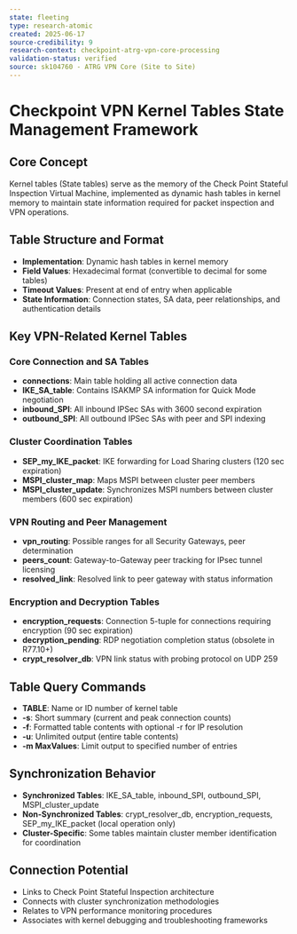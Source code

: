 ```yaml
---
state: fleeting
type: research-atomic
created: 2025-06-17
source-credibility: 9
research-context: checkpoint-atrg-vpn-core-processing
validation-status: verified
source: sk104760 - ATRG VPN Core (Site to Site)
---
```


# Checkpoint VPN Kernel Tables State Management Framework

## Core Concept
Kernel tables (State tables) serve as the memory of the Check Point Stateful Inspection Virtual Machine, implemented as dynamic hash tables in kernel memory to maintain state information required for packet inspection and VPN operations.

## Table Structure and Format
- **Implementation**: Dynamic hash tables in kernel memory
- **Field Values**: Hexadecimal format (convertible to decimal for some tables)
- **Timeout Values**: Present at end of entry when applicable
- **State Information**: Connection states, SA data, peer relationships, and authentication details

## Key VPN-Related Kernel Tables

### Core Connection and SA Tables
- **connections**: Main table holding all active connection data
- **IKE_SA_table**: Contains ISAKMP SA information for Quick Mode negotiation
- **inbound_SPI**: All inbound IPSec SAs with 3600 second expiration
- **outbound_SPI**: All outbound IPSec SAs with peer and SPI indexing

### Cluster Coordination Tables
- **SEP_my_IKE_packet**: IKE forwarding for Load Sharing clusters (120 sec expiration)
- **MSPI_cluster_map**: Maps MSPI between cluster peer members
- **MSPI_cluster_update**: Synchronizes MSPI numbers between cluster members (600 sec expiration)

### VPN Routing and Peer Management
- **vpn_routing**: Possible ranges for all Security Gateways, peer determination
- **peers_count**: Gateway-to-Gateway peer tracking for IPsec tunnel licensing
- **resolved_link**: Resolved link to peer gateway with status information

### Encryption and Decryption Tables
- **encryption_requests**: Connection 5-tuple for connections requiring encryption (90 sec expiration)
- **decryption_pending**: RDP negotiation completion status (obsolete in R77.10+)
- **crypt_resolver_db**: VPN link status with probing protocol on UDP 259

## Table Query Commands
- **TABLE**: Name or ID number of kernel table
- **-s**: Short summary (current and peak connection counts)
- **-f**: Formatted table contents with optional -r for IP resolution
- **-u**: Unlimited output (entire table contents)
- **-m MaxValues**: Limit output to specified number of entries

## Synchronization Behavior
- **Synchronized Tables**: IKE_SA_table, inbound_SPI, outbound_SPI, MSPI_cluster_update
- **Non-Synchronized Tables**: crypt_resolver_db, encryption_requests, SEP_my_IKE_packet (local operation only)
- **Cluster-Specific**: Some tables maintain cluster member identification for coordination

## Connection Potential
- Links to Check Point Stateful Inspection architecture
- Connects with cluster synchronization methodologies
- Relates to VPN performance monitoring procedures
- Associates with kernel debugging and troubleshooting frameworks